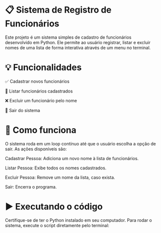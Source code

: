 <h1>📋 Sistema de Registro de Funcionários</h1>

Este projeto é um sistema simples de cadastro de funcionários desenvolvido em Python. Ele permite ao usuário registrar, listar e excluir nomes de uma lista de forma interativa através de um menu no terminal.

<h1>💡 Funcionalidades</h1>
✅ Cadastrar novos funcionários

📄 Listar funcionários cadastrados

❌ Excluir um funcionário pelo nome

🚪 Sair do sistema

<h1>🧩 Como funciona</h1>
O sistema roda em um loop contínuo até que o usuário escolha a opção de sair. As ações disponíveis são:

Cadastrar Pessoa: Adiciona um novo nome à lista de funcionários.

Listar Pessoa: Exibe todos os nomes cadastrados.

Excluir Pessoa: Remove um nome da lista, caso exista.

Sair: Encerra o programa.

<h1>▶️ Executando o código</h1>

Certifique-se de ter o Python instalado em seu computador. Para rodar o sistema, execute o script diretamente pelo terminal:

